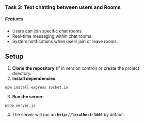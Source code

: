 
### Task 3: Text chatting between users and Rooms

##### Features
- Users can join specific chat rooms.
- Real-time messaging within chat rooms.
- System notifications when users join or leave rooms.

## Setup

1. **Clone the repository** (if in version control) or create the project directory.
2. **Install dependencies**:
```bash
npm install express socket.io
```
3. **Run the server**:
```bash
node server.js
```
4. The server will run on **`http://localhost:3000`** by default.